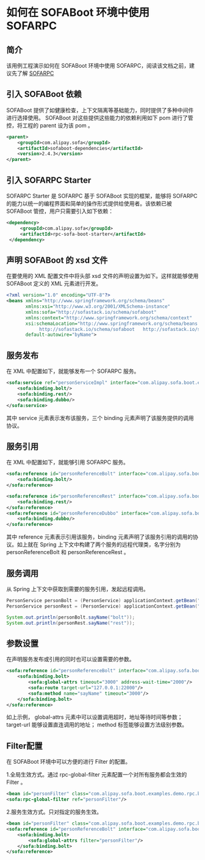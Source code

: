 # 如何在 SOFABoot 环境中使用 SOFARPC

## 简介
该用例工程演示如何在 SOFABoot 环境中使用 SOFARPC，阅读该文档之前，建议先了解 [SOFARPC](https://github.com/alipay/sofa-rpc)

## 引入 SOFABoot 依赖
SOFABoot 提供了如健康检查，上下文隔离等基础能力，同时提供了多种中间件进行选择使用。 SOFABoot 对这些提供这些能力的依赖利用如下 pom 进行了管控，将工程的 parent 设为该 pom 。
```xml
<parent>
    <groupId>com.alipay.sofa</groupId>
    <artifactId>sofaboot-dependencies</artifactId>
    <version>2.4.3</version>
</parent>
```

## 引入 SOFARPC Starter
SOFARPC Starter 是 SOFARPC 基于 SOFABoot 实现的框架，能够将 SOFARPC 的能力以统一的编程界面和简单的操作形式提供给使用者。该依赖已被 SOFABoot 管控，用户只需要引入如下依赖：
```xml
<dependency>
     <groupId>com.alipay.sofa</groupId>
     <artifactId>rpc-sofa-boot-starter</artifactId>
 </dependency>
```

## 声明 SOFABoot 的 xsd 文件
在要使用的 XML 配置文件中将头部 xsd 文件的声明设置为如下。这样就能够使用 SOFABoot 定义的 XML 元素进行开发。
```xml
<?xml version="1.0" encoding="UTF-8"?>
<beans xmlns="http://www.springframework.org/schema/beans"
       xmlns:xsi="http://www.w3.org/2001/XMLSchema-instance"
       xmlns:sofa="http://sofastack.io/schema/sofaboot"
       xmlns:context="http://www.springframework.org/schema/context"
       xsi:schemaLocation="http://www.springframework.org/schema/beans http://www.springframework.org/schema/beans/spring-beans.xsd
            http://sofastack.io/schema/sofaboot   http://sofastack.io/schema/sofaboot.xsd"
       default-autowire="byName">
```

## 服务发布
在 XML 中配置如下，就能够发布一个 SOFARPC 服务。
```xml
<sofa:service ref="personServiceImpl" interface="com.alipay.sofa.boot.examples.demo.rpc.bean.PersonService">
    <sofa:binding.bolt/>
    <sofa:binding.rest/>
    <sofa:binding.dubbo/>
</sofa:service>
```
其中 service 元素表示发布该服务，三个 binding 元素声明了该服务提供的调用协议。

## 服务引用
在 XML 中配置如下，就能够引用 SOFARPC 服务。
```xml
<sofa:reference id="personReferenceBolt" interface="com.alipay.sofa.boot.examples.demo.rpc.bean.PersonService">
    <sofa:binding.bolt/>
</sofa:reference>

<sofa:reference id="personReferenceRest" interface="com.alipay.sofa.boot.examples.demo.rpc.bean.PersonService">
    <sofa:binding.rest/>
</sofa:reference>
<sofa:reference id="personReferenceDubbo" interface="com.alipay.sofa.boot.examples.demo.rpc.bean.PersonService">
    <sofa:binding.dubbo/>
</sofa:reference>
```
其中 reference 元素表示引用该服务，binding 元素声明了该服务引用的调用的协议。如上就在 Spring 上下文中构建了两个服务的远程代理类，名字分别为 personReferenceBolt 和 personReferenceRest 。

## 服务调用
从 Spring 上下文中获取到需要的服务引用，发起远程调用。
```java
PersonService personBolt = (PersonService) applicationContext.getBean("personReferenceBolt");
PersonService personRest = (PersonService) applicationContext.getBean("personReferenceRest");

System.out.println(personBolt.sayName("bolt"));
System.out.println(personRest.sayName("rest"));
```

## 参数设置
在声明服务发布或引用的同时也可以设置需要的参数。
```xml
<sofa:reference id="personReferenceBolt" interface="com.alipay.sofa.boot.examples.demo.rpc.bean.PersonService">
    <sofa:binding.bolt>
        <sofa:global-attrs timeout="3000" address-wait-time="2000"/>
        <sofa:route target-url="127.0.0.1:22000"/>
        <sofa:method name="sayName" timeout="3000"/>
    </sofa:binding.bolt>
</sofa:reference>
```
如上示例， global-attrs 元素中可以设置调用超时，地址等待时间等参数； target-url 能够设置直连调用的地址； method 标签能够设置方法级别参数。

## Filter配置
在 SOFABoot 环境中可以方便的进行 Filter 的配置。

1.全局生效方式。通过 rpc-global-filter 元素配置一个对所有服务都会生效的 Filter 。
```xml
<bean id="personFilter" class="com.alipay.sofa.boot.examples.demo.rpc.bean.PersonServiceFilter"/>
<sofa:rpc-global-filter ref="personFilter"/>
```  
2.服务生效方式。只对指定的服务生效。
```xml
<bean id="personFilter" class="com.alipay.sofa.boot.examples.demo.rpc.bean.PersonServiceFilter"/>
<sofa:reference id="personReferenceBolt" interface="com.alipay.sofa.boot.examples.demo.rpc.bean.PersonService">
    <sofa:binding.bolt>
        <sofa:global-attrs filter="personFilter"/>
    </sofa:binding.bolt>
</sofa:reference>
```

